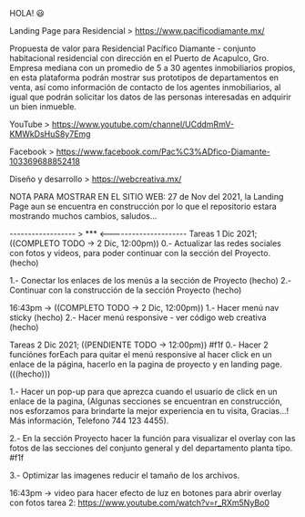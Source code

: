 <!-- @format -->

HOLA! 😃

Landing Page para Residencial > https://www.pacificodiamante.mx/

Propuesta de valor para Residencial Pacífico Diamante - conjunto habitacional residencial con dirección en el Puerto de Acapulco, Gro. Empresa mediana con un promedio de 5 a 30 agentes inmobiliarios propios, en esta plataforma podrán mostrar sus prototipos de departamentos en venta, así como información de contacto de los agentes inmobiliarios, al igual que podrán solicitar los datos de las personas interesadas en adquirir un bien inmueble.

YouTube > https://www.youtube.com/channel/UCddmRmV-KMWkDsHuS8y7Emg

Facebook > https://www.facebook.com/Pac%C3%ADfico-Diamante-103369688852418

Diseño y desarrollo > https://webcreativa.mx/

NOTA PARA MOSTRAR EN EL SITIO WEB: 27 de Nov del 2021, la Landing Page aun se encuentra en construcción por lo que el repositorio estara mostrando muchos cambios, saludos...

------------------ > \*\*\* <---------------------
Tareas 1 Dic 2021; ((COMPLETO TODO -> 2 Dic, 12:00pm))
0.- Actualizar las redes sociales con fotos y videos, para poder continuar con la sección del Proyecto. (hecho)

1.- Conectar los enlaces de los menús a la sección de Proyecto (hecho)
2.- Continuar con la construcción de la sección Proyecto (hecho)

16:43pm -> ((COMPLETO TODO -> 2 Dic, 12:00pm))
1.- Hacer menú nav sticky (hecho)
2.- Hacer menú responsive - ver código web creativa (hecho)

Tareas 2 Dic 2021; ((PENDIENTE TODO -> 12:00pm)) #f1f
0.- Hacer 2 funciónes forEach para quitar el menú responsive al hacer click en un enlace de la página, hacerlo en la pagina de proyecto y en landing page. (((hecho)))

1.- Hacer un pop-up para que aprezca cuando el usuario de click en un enlace de la pagina, (Algunas secciones se encuentran en construcción, nos esforzamos para brindarte la mejor experiencia en tu visita, Gracias...! Más información, Telefono 744 123 4455).

2.- En la sección Proyecto hacer la función para visualizar el overlay con las fotos de las secciones del conjunto general y del departamento planta tipo. #f1f

3.- Optimizar las imagenes reducir el tamaño de los archivos.

16:43pm -> video para hacer efecto de luz en botones para abrir overlay con fotos tarea 2: https://www.youtube.com/watch?v=r_RXm5NyBo0
